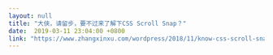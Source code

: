 ```yaml
---
layout: null
title: "大侠，请留步，要不过来了解下CSS Scroll Snap？"
date:  2019-03-11 23:04:00 +0800
link: "https://www.zhangxinxu.com/wordpress/2018/11/know-css-scroll-snap/"
---
```


